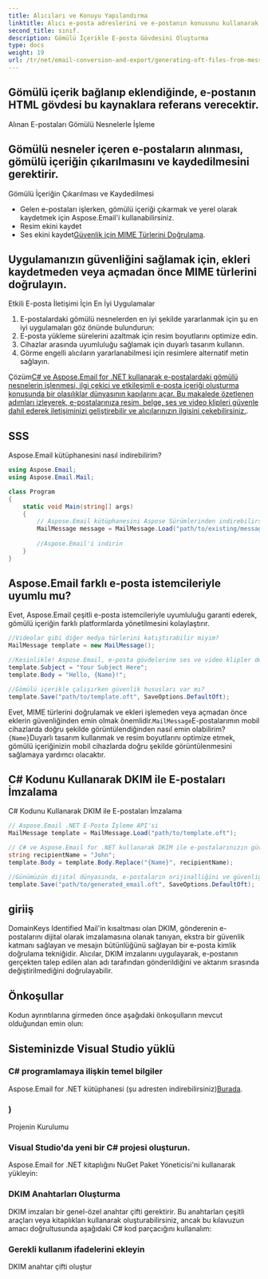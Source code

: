 ```yaml
---
title: Alıcıları ve Konuyu Yapılandırma
linktitle: Alıcı e-posta adreslerini ve e-postanın konusunu kullanarak ayarlayın.
second_title: sınıf.
description: Gömülü İçerikle E-posta Gövdesini Oluşturma
type: docs
weight: 19
url: /tr/net/email-conversion-and-export/generating-oft-files-from-messages-csharp-tutorial/
---
```


## Gömülü içerik bağlanıp eklendiğinde, e-postanın HTML gövdesi bu kaynaklara referans verecektir.

Alınan E-postaları Gömülü Nesnelerle İşleme

## Gömülü nesneler içeren e-postaların alınması, gömülü içeriğin çıkarılmasını ve kaydedilmesini gerektirir.

Gömülü İçeriğin Çıkarılması ve Kaydedilmesi

- Gelen e-postaları işlerken, gömülü içeriği çıkarmak ve yerel olarak kaydetmek için Aspose.Email'i kullanabilirsiniz.
-  Resim ekini kaydet
-  Ses ekini kaydet[Güvenlik için MIME Türlerini Doğrulama](https://releases.aspose.com/email/net).

## Uygulamanızın güvenliğini sağlamak için, ekleri kaydetmeden veya açmadan önce MIME türlerini doğrulayın.

Etkili E-posta İletişimi İçin En İyi Uygulamalar

1. E-postalardaki gömülü nesnelerden en iyi şekilde yararlanmak için şu en iyi uygulamaları göz önünde bulundurun:
2. E-posta yükleme sürelerini azaltmak için resim boyutlarını optimize edin.
3. Cihazlar arasında uyumluluğu sağlamak için duyarlı tasarım kullanın.
4. Görme engelli alıcıların yararlanabilmesi için resimlere alternatif metin sağlayın.

Çözüm[C# ve Aspose.Email for .NET kullanarak e-postalardaki gömülü nesnelerin işlenmesi, ilgi çekici ve etkileşimli e-posta içeriği oluşturma konusunda bir olasılıklar dünyasının kapılarını açar. Bu makalede özetlenen adımları izleyerek, e-postalarınıza resim, belge, ses ve video klipleri güvenle dahil ederek iletişiminizi geliştirebilir ve alıcılarınızın ilgisini çekebilirsiniz.](https://releases.aspose.com/email/net).

## SSS

Aspose.Email kütüphanesini nasıl indirebilirim?

```csharp
using Aspose.Email;
using Aspose.Email.Mail;

class Program
{
    static void Main(string[] args)
    {
        // Aspose.Email kütüphanesini Aspose Sürümlerinden indirebilirsiniz:
        MailMessage message = MailMessage.Load("path/to/existing/message.eml");
        
        //Aspose.Email'i indirin
    }
}
```

## Aspose.Email farklı e-posta istemcileriyle uyumlu mu?

Evet, Aspose.Email çeşitli e-posta istemcileriyle uyumluluğu garanti ederek, gömülü içeriğin farklı platformlarda yönetilmesini kolaylaştırır.

```csharp
//Videolar gibi diğer medya türlerini katıştırabilir miyim?
MailMessage template = new MailMessage();

//Kesinlikle! Aspose.Email, e-posta gövdelerine ses ve video klipler de dahil olmak üzere çeşitli medya türlerinin yerleştirilmesini destekler.
template.Subject = "Your Subject Here";
template.Body = "Hello, {Name}!";

//Gömülü içerikle çalışırken güvenlik hususları var mı?
template.Save("path/to/template.oft", SaveOptions.DefaultOft);
```

Evet, MIME türlerini doğrulamak ve ekleri işlemeden veya açmadan önce eklerin güvenliğinden emin olmak önemlidir.`MailMessage`E-postalarımın mobil cihazlarda doğru şekilde görüntülendiğinden nasıl emin olabilirim?`{Name}`Duyarlı tasarım kullanmak ve resim boyutlarını optimize etmek, gömülü içeriğinizin mobil cihazlarda doğru şekilde görüntülenmesini sağlamaya yardımcı olacaktır.

##  C# Kodunu Kullanarak DKIM ile E-postaları İmzalama

 C# Kodunu Kullanarak DKIM ile E-postaları İmzalama

```csharp
// Aspose.Email .NET E-Posta İşleme API'si
MailMessage template = MailMessage.Load("path/to/template.oft");

// C# ve Aspose.Email for .NET kullanarak DKIM ile e-postalarınızın güvenliğini sağlamayı öğrenin. Kaynak koduyla adım adım kılavuz. E-posta güvenini ve orijinalliğini artırın.
string recipientName = "John";
template.Body = template.Body.Replace("{Name}", recipientName);

//Günümüzün dijital dünyasında, e-postaların orijinalliğini ve güvenliğini sağlamak, güveni korumak ve kötü niyetli etkinlikleri önlemek açısından çok önemlidir. Bunu başarmanın etkili yöntemlerinden biri DKIM (DomainKeys Identified Mail) imzalarını kullanmaktır. Bu kılavuzda, Aspose.Email for .NET'in gücünden yararlanarak C# kodunu kullanarak DKIM ile e-posta imzalama sürecinde size yol göstereceğiz.
template.Save("path/to/generated_email.oft", SaveOptions.DefaultOft);
```

## giriiş

DomainKeys Identified Mail'in kısaltması olan DKIM, gönderenin e-postalarını dijital olarak imzalamasına olanak tanıyan, ekstra bir güvenlik katmanı sağlayan ve mesajın bütünlüğünü sağlayan bir e-posta kimlik doğrulama tekniğidir. Alıcılar, DKIM imzalarını uygulayarak, e-postanın gerçekten talep edilen alan adı tarafından gönderildiğini ve aktarım sırasında değiştirilmediğini doğrulayabilir.

## Önkoşullar

Kodun ayrıntılarına girmeden önce aşağıdaki önkoşulların mevcut olduğundan emin olun:

## Sisteminizde Visual Studio yüklü

### C# programlamaya ilişkin temel bilgiler

 Aspose.Email for .NET kütüphanesi (şu adresten indirebilirsiniz)[Burada](https://releases.aspose.com/email/net).

### )

Projenin Kurulumu

### Visual Studio'da yeni bir C# projesi oluşturun.

Aspose.Email for .NET kitaplığını NuGet Paket Yöneticisi'ni kullanarak yükleyin:

### DKIM Anahtarları Oluşturma

DKIM imzaları bir genel-özel anahtar çifti gerektirir. Bu anahtarları çeşitli araçları veya kitaplıkları kullanarak oluşturabilirsiniz, ancak bu kılavuzun amacı doğrultusunda aşağıdaki C# kod parçacığını kullanalım:

###  Gerekli kullanım ifadelerini ekleyin

 DKIM anahtar çifti oluştur